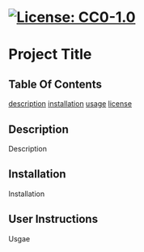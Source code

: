 
  
  # [![License: CC0-1.0](https://licensebuttons.net/l/zero/1.0/80x15.png)](http://creativecommons.org/publicdomain/zero/1.0/)
  # Project Title

  ## Table Of Contents
  [description](description)
  [installation](installation)
  [usage](usage)
  [license](license)
  
  ## Description
  Description

  ## Installation
  Installation

  ## User Instructions
  Usgae

  